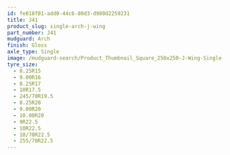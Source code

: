 ```yaml
---
id: fe018f01-add0-44c6-80d3-d980d2259231
title: J41
product_slug: single-arch-j-wing
part_number: J41
mudguard: Arch
finish: Gloss
axle_type: Single
image: /mudguard-search/Product_Thumbnail_Square_250x250-J-Wing-Single-Arch.jpg
tyre_size:
  - 8.25R15
  - 9.00R16
  - 8.25R17
  - 10R17.5
  - 245/70R19.5
  - 8.25R20
  - 9.00R20
  - 10.00R20
  - 9R22.5
  - 10R22.5
  - 10/70R22.5
  - 255/70R22.5
---
```

